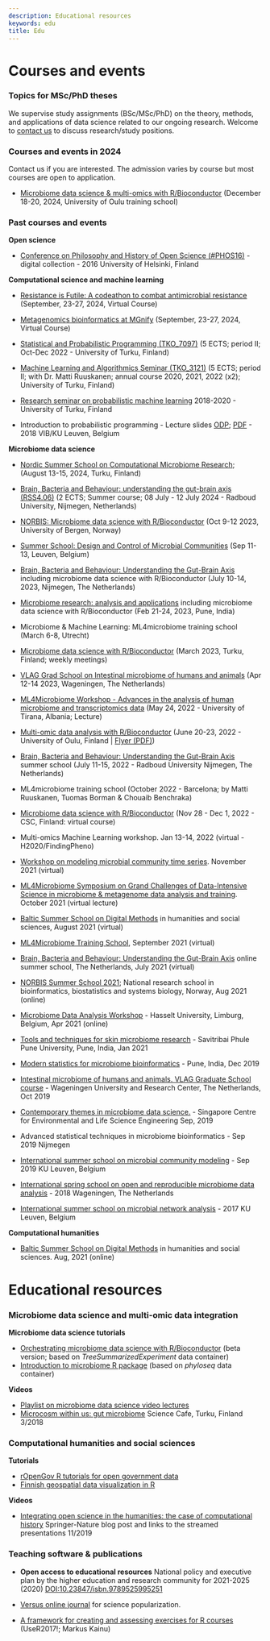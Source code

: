 ```yaml
---
description: Educational resources
keywords: edu
title: Edu
---
```



# Courses and events

### Topics for MSc/PhD theses

We supervise study assignments (BSc/MSc/PhD) on the theory, methods,
and applications of data science related to our ongoing
research. Welcome to [contact us](../../contact/) to discuss
research/study positions.



### Courses and events in 2024

Contact us if you are interested. The admission varies by course but most courses are open to application.


- [Microbiome data science & multi-omics with R/Bioconductor](https://microbiome.github.io/course_2024_oulu/) (December 18-20, 2024, University of Oulu training school)


### Past courses and events

**Open science**

 - [Conference on Philosophy and History of Open Science (#PHOS16)](https://www.helsinki.fi/en/researchgroups/helsinki-digital-humanities/phos16-conference) - digital collection - 2016 University of Helsinki, Finland


**Computational science and machine learning**

- [Resistance is Futile: A codeathon to combat antimicrobial resistance](https://ncbiinsights.ncbi.nlm.nih.gov/event/2024amrcodeathon/) (September, 23-27, 2024, Virtual Course)

- [Metagenomics bioinformatics at MGnify](https://www.ebi.ac.uk/training/events/metagenomics-bioinformatics-mgnify/) (September, 23-27, 2024, Virtual Course)

- [Statistical and Probabilistic Programming (TKO_7097)](https://opas.peppi.utu.fi/fi/opintojakso/TKO_7097/91483) (5 ECTS; period II; Oct-Dec 2022 - University of Turku, Finland)

- [Machine Learning and Algorithmics Seminar (TKO_3121)](https://opas.peppi.utu.fi/fi/opintojakso/TKO_3121/3255) (5 ECTS; period II; with Dr. Matti Ruuskanen; annual course 2020, 2021, 2022 (x2); University of Turku, Finland)

- [Research seminar on probabilistic machine learning](https://gitlab.com/openresearchlabs/probabilistic_data_analysis_2020) 2018-2020 - University of Turku, Finland

- Introduction to probabilistic programming - Lecture slides [ODP](https://github.com/openresearchlabs/openresearchlabs.github.io/tree/master/publications/publications/slides/20180226-rstan-VIB.odp); [PDF](https://github.com/openresearchlabs/openresearchlabs.github.io/tree/master/publications/publications/slides/20180226-rstan-VIB.pdf) - 2018 VIB/KU Leuven, Belgium  


**Microbiome data science**

- [Nordic Summer School on Computational Microbiome Research](https://sites.utu.fi/microbiomesummerschool/); (August 13-15, 2024, Turku, Finland)

- [Brain, Bacteria and Behaviour: understanding the gut-brain axis (RSS4.06)](https://www.ru.nl/en/education/education-for-professionals/overview/brain-bacteria-and-behaviour-understanding-the-gut-brain-axis-rss406) (2 ECTS; Summer course; 08 July - 12 July 2024 - Radboud University, Nijmegen, Netherlands)

- [NORBIS: Microbiome data science with R/Bioconductor](https://norbis.w.uib.no/microbiome-data-science-with-r-bioconductor/) (Oct 9-12 2023, University of Bergen, Norway)

- [Summer School: Design and Control of Microbial Communities](http://msysbiology.com/microbedesign/) (Sep 11-13, Leuven, Belgium)

- [Brain, Bacteria and Behaviour: Understanding the Gut-Brain Axis](https://twitter.com/antagomir/status/1624025116001574912?s=20&t=k2TA4i7qHnK6JMhgQR1oBg) including microbiome data science with R/Bioconductor (July 10-14, 2023, Nijmegen, The Netherlands)

- [Microbiome research: analysis and applications]() including microbiome data science with R/Bioconductor (Feb 21-24, 2023, Pune, India)

- Microbiome & Machine Learning: ML4microbiome training school (March 6-8, Utrecht)

- [Microbiome data science with R/Bioconductor]() (March 2023, Turku, Finland; weekly meetings)

- [VLAG Grad School on Intestinal microbiome of humans and animals](https://www.vlaggraduateschool.nl/en/courses/course/imha23.htm) (Apr 12-14 2023, Wageningen, The Netherlands)

- [ML4Microbiome Workshop - Advances in the analysis of human microbiome and transcriptomics data](https://www.ml4microbiome.eu/meetings/workshop-advances-in-the-analysis-of-human-microbiome-and-transcriptomics-data-24-may-2022/) (May 24, 2022 - University of Tirana, Albania; Lecture)

- [Multi-omic data analysis with R/Bioconductor](https://microbiome.github.io/course_2022_oulu) (June 20-23, 2022 - University of Oulu, Finland | [Flyer (PDF)](https://github.com/microbiome/course_2022_oulu/raw/main/flyer.pdf))

- [Brain, Bacteria and Behaviour: Understanding the Gut-Brain Axis](https://www.ru.nl/radboudsummerschool/courses/2022/brain-bacteria-behaviour-understanding-gut-brain/) summer school (July 11-15, 2022 - Radboud University Nijmegen, The Netherlands)

- ML4microbiome training school (October 2022 - Barcelona; by Matti Ruuskanen, Tuomas Borman & Chouaib Benchraka)

- [Microbiome data science with R/Bioconductor](https://ssl.eventilla.com/microbiomeanalysis) (Nov 28 - Dec 1, 2022 - CSC, Finland: virtual course)

- Multi-omics Machine Learning workshop. Jan 13-14, 2022 (virtual - H2020/FindingPheno)

- [Workshop on modeling microbial community time series](http://msysbiology.com/microbialtimeseries/). November 2021 (virtual) 

- [ML4Microbiome Symposium on Grand Challenges of Data-Intensive Science in microbiome & metagenome data analysis and training](https://www.ml4microbiome.eu/the-programme-of-the-goblet-embnet-agm-2021-including-ml4microbiome-events-is-ready-and-available-here/). October 2021 (virtual lecture)

- [Baltic Summer School on Digital Methods](https://t.co/MJANYOeYmJ?amp=1) in humanities and social sciences, August 2021 (virtual)

- [ML4Microbiome Training School](https://www.ml4microbiome.eu/uppsala-2021), September 2021 (virtual)

- [Brain, Bacteria and Behaviour: Understanding the Gut-Brain Axis](https://www.ru.nl/radboudsummerschool/courses/2021/brain-bacteria-behaviour/) online summer school, The Netherlands, July 2021 (virtual)

- [NORBIS Summer School 2021](https://norbis.w.uib.no/norbis-summer-school-2021-program/); National research school in bioinformatics, biostatistics and systems biology, Norway, Aug 2021 (online)

- [Microbiome Data Analysis Workshop](https://mdawo.meetinghand.com/) - Hasselt University, Limburg, Belgium, Apr 2021 (online)

- [Tools and techniques for skin microbiome research](http://sppudocs.unipune.ac.in/sites/news_events/Lists/News%20and%20Announcements/Attachments/4783/workshop%20flyer_02.122020.pdf) - Savitribai Phule Pune University, Pune, India, Jan 2021

- [Modern statistics for microbiome bioinformatics](https://pbs.twimg.com/media/D-cRz8YUYAEuzNj.jpg) - Pune, India, Dec 2019

- [Intestinal microbiome of humans and animals. VLAG Graduate School course](https://www.vlaggraduateschool.nl/nl/cursus/IMHA19.htm#tab0) - Wageningen University and Research Center, The Netherlands, Oct 2019

- [Contemporary themes in microbiome data science.](http://www.scelse.sg/) - Singapore Centre for Environmental and Life Science Engineering Sep, 2019

- Advanced statistical techniques in microbiome bioinformatics - Sep 2019 Nijmegen  

- [International summer school on microbial community modeling](http://psbweb05.psb.ugent.be/conet/microbemodelschool/index.php) - Sep 2019 KU Leuven, Belgium

- [International spring school on open and reproducible microbiome data analysis](https://mibwurrepo.github.io/OPEN-REPRODUCIBLE-MICROBIOME-DATA-ANALYSIS-2018/) - 2018 Wageningen, The Netherlands  

- [International summer school on microbial network analysis](http://psbweb05.psb.ugent.be/conet/econetschool/index.php) - 2017 KU Leuven, Belgium


**Computational humanities**

- [Baltic Summer School on Digital Methods](https://t.co/MJANYOeYmJ?amp=1) in humanities and social sciences. Aug, 2021 (online)




# Educational resources

### Microbiome data science and multi-omic data integration

**Microbiome data science tutorials**

- [Orchestrating microbiome data science with R/Bioconductor](https://microbiome.github.io/OMA) (beta version; based on _TreeSummarizedExperiment_ data container)
- [Introduction to microbiome R package](https://microbiome.github.io/tutorials) (based on _phyloseq_ data container)


**Videos**

- [Playlist on microbiome data science video lectures](https://www.youtube.com/playlist?list=PLjiXAZO27elAJEptP59BN3whVJ61XIkST)
- [Microcosm within us: gut microbiome](https://www.youtube.com/watch?v=68a-tMganyQ) Science Cafe, Turku, Finland 3/2018



### Computational humanities and social sciences

**Tutorials**

- [rOpenGov R tutorials for open government data](http://ropengov.org/projects)
- [Finnish geospatial data visualization in R](https://ropengov.github.io/geofi)

**Videos**

- [Integrating open science in the humanities: the case of computational history](https://researchdata.springernature.com/users/334226-mikko-tolonen-leo-lahti/posts/56722-integrating-open-science-in-the-humanities-the-case-of-computational-history?fbclid=IwAR0f6C3jluizvZG6krIYMQ8P8VmPJi9lKVCjn62d1Db12eIB7YWIBXoT3l0) Springer-Nature blog post and links to the streamed presentations 11/2019

### Teaching software & publications

- **Open access to educational resources** National policy and executive plan by the higher education and research community for 2021-2025 (2020) [DOI:10.23847/isbn.9789525995251](https://doi.org/10.23847/isbn.9789525995251)

- [Versus online journal](https://www.versuslehti.fi/english/) for science popularization.

- [A framework for creating and assessing exercises for R courses](https://ropengov.github.io/edu/) (UseR2017!; Markus Kainu)


<!--[Presentation slides](https://gitlab.utu.fi/opencomp/outreach)-->

<!--Presentation slides, posters and other material available via [Github](https://github.com/openresearchlabs/openresearchlabs.github.io/tree/master/publications).-->



<!--For more information about our EDU topics : 
-------
<br/>

- [**Courses and events**](/edu/courses-events)  
 ---------------
- [**Resources**](/edu/resources)  
 ---------------
 -->

<!--<iframe src="http://livestream.com/accounts/2914987/events/4349899/videos/100125511/player?autoPlay=false&mute=false" frameborder="0" scrolling="no"></iframe>-->
<!-- To adjust frame size use: -->
<!--<iframe src="http://livestream.com/accounts/2914987/events/4349899/videos/100125511/player?autoPlay=false&height=360&mute=false&width=640" width="640" height="360" frameborder="0" scrolling="no"></iframe>-->
<!--
[**Apps4Finland interview**](http://vimeo.com/49912227) Helsinki, 9/2012
[**Open Tools for Open Data in Finland**](http://www.livestream.com/shareconference/video?clipId=pla_62b42b8c-eea4-4555-9447-c3432e356c81), SHARE Conference, Belgrade, Serbia 4/2012
[**Dependency Modeling Toolkit**](http://videolectures.net/icml2010_lahti_dmt/), ICML/MLSS Workshop. Haifa, Israel 6/2010
[**Academy of Finland video blog**](https://www.youtube.com/watch?v=duF4LBCII9o&t=4s) 2/2017
[**Open Peer Review**](http://livestream.com/accounts/2914987/events/4349899/videos/100125511/player?autoPlay=false&height=360&mute=false&width=640) in Academic MindTrek, Tampere 9/2015
[**Avoin data ja avoimet välineet Suomessa**](http://www.youtube.com/watch?v=4re-3qtm1os), Instanssi festival for digital creativity, Jyväskylä, Finland. March 2012.
[**Apps4Finland-gaalaesitelmä**](http://bambuser.com/v/2148849) (at 38:10), Apps4Finland Gala. Vanha ylioppilastalo. Helsinki, Finland. November 2011.
-->



